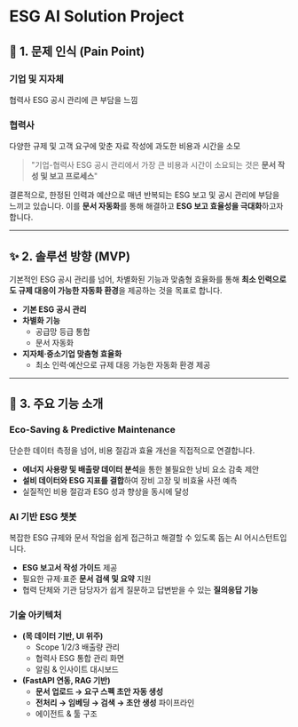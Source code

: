 # ESG AI Solution Project

## 🎯 1. 문제 인식 (Pain Point)

### 기업 및 지자체
협력사 ESG 공시 관리에 큰 부담을 느낌

### 협력사
다양한 규제 및 고객 요구에 맞춘 자료 작성에 과도한 비용과 시간을 소모

> "기업-협력사 ESG 공시 관리에서 가장 큰 비용과 시간이 소요되는 것은 **문서 작성 및 보고 프로세스**"

결론적으로, 한정된 인력과 예산으로 매년 반복되는 ESG 보고 및 공시 관리에 부담을 느끼고 있습니다. 이를 **문서 자동화**를 통해 해결하고 **ESG 보고 효율성을 극대화**하고자 합니다.

---

## ✨ 2. 솔루션 방향 (MVP)

기본적인 ESG 공시 관리를 넘어, 차별화된 기능과 맞춤형 효율화를 통해 **최소 인력으로도 규제 대응이 가능한 자동화 환경**을 제공하는 것을 목표로 합니다.

- **기본 ESG 공시 관리**
- **차별화 기능**
    - 공급망 등급 통합
    - 문서 자동화
- **지자체·중소기업 맞춤형 효율화**
    - 최소 인력·예산으로 규제 대응 가능한 자동화 환경 제공

---

## 🚀 3. 주요 기능 소개

### Eco-Saving & Predictive Maintenance
단순한 데이터 측정을 넘어, 비용 절감과 효율 개선을 직접적으로 연결합니다.
- **에너지 사용량 및 배출량 데이터 분석**을 통한 불필요한 낭비 요소 감축 제안
- **설비 데이터와 ESG 지표를 결합**하여 장비 고장 및 비효율 사전 예측
- 실질적인 비용 절감과 ESG 성과 향상을 동시에 달성

### AI 기반 ESG 챗봇
복잡한 ESG 규제와 문서 작업을 쉽게 접근하고 해결할 수 있도록 돕는 AI 어시스턴트입니다.
- **ESG 보고서 작성 가이드** 제공
- 필요한 규제·표준 **문서 검색 및 요약** 지원
- 협력 단체와 기관 담당자가 쉽게 질문하고 답변받을 수 있는 **질의응답 기능**

### 기술 아키텍처
- **(목 데이터 기반, UI 위주)**
    - Scope 1/2/3 배출량 관리
    - 협력사 ESG 통합 관리 화면
    - 알림 & 인사이트 대시보드
- **(FastAPI 연동, RAG 기반)**
    - **문서 업로드 → 요구 스펙 초안 자동 생성**
    - **전처리 → 임베딩 → 검색 → 초안 생성** 파이프라인
    - 에이전트 & 툴 구조